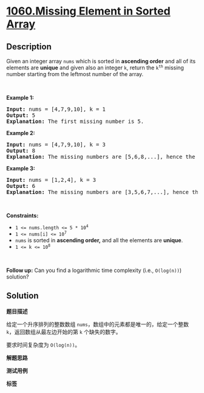 # [1060.Missing Element in Sorted Array](https://leetcode.com/problems/missing-element-in-sorted-array/description/)

## Description

<p>Given an integer array <code>nums</code> which is sorted in <strong>ascending order</strong> and all of its elements are <strong>unique</strong> and given also an integer <code>k</code>, return the <code>k<sup>th</sup></code> missing number starting from the leftmost number of the array.</p>

<p>&nbsp;</p>
<p><strong class="example">Example 1:</strong></p>

<pre>
<strong>Input:</strong> nums = [4,7,9,10], k = 1
<strong>Output:</strong> 5
<strong>Explanation:</strong> The first missing number is 5.
</pre>

<p><strong class="example">Example 2:</strong></p>

<pre>
<strong>Input:</strong> nums = [4,7,9,10], k = 3
<strong>Output:</strong> 8
<strong>Explanation:</strong> The missing numbers are [5,6,8,...], hence the third missing number is 8.
</pre>

<p><strong class="example">Example 3:</strong></p>

<pre>
<strong>Input:</strong> nums = [1,2,4], k = 3
<strong>Output:</strong> 6
<strong>Explanation:</strong> The missing numbers are [3,5,6,7,...], hence the third missing number is 6.
</pre>

<p>&nbsp;</p>
<p><strong>Constraints:</strong></p>

<ul>
  <li><code>1 &lt;= nums.length &lt;= 5 * 10<sup>4</sup></code></li>
  <li><code>1 &lt;= nums[i] &lt;= 10<sup>7</sup></code></li>
  <li><code>nums</code> is sorted in <strong>ascending order,</strong> and all the elements are <strong>unique</strong>.</li>
  <li><code>1 &lt;= k &lt;= 10<sup>8</sup></code></li>
</ul>

<p>&nbsp;</p>
<strong>Follow up:</strong> Can you find a logarithmic time complexity (i.e., <code>O(log(n))</code>) solution?

## Solution

**题目描述**

给定一个升序排列的整数数组 `nums`，数组中的元素都是唯一的，给定一个整数 `k`，返回数组从最左边开始的第 `k` 个缺失的数字。

要求时间复杂度为 `O(log(n))`。

**解题思路**

**测试用例**

**标签**
